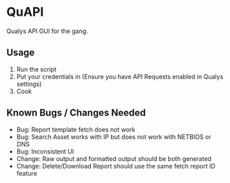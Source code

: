 # QuAPI
Qualys API GUI for the gang.

## Usage
1. Run the script
2. Put your credentials in (Ensure you have API Requests enabled in Qualys settings)
3. Cook

## Known Bugs / Changes Needed
- Bug: Report template fetch does not work
- Bug: Search Asset works with IP but does not work with NETBIOS or DNS
- Bug: Inconsistent UI
- Change: Raw output and formatted output should be both generated
- Change: Delete/Download Report should use the same fetch report ID feature